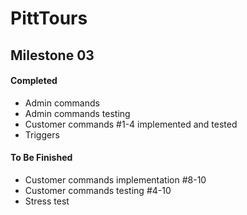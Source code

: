 # PittTours

## Milestone 03

#### Completed
* Admin commands
* Admin commands testing
* Customer commands #1-4 implemented and tested
* Triggers

#### To Be Finished
* Customer commands implementation #8-10
* Customer commands testing #4-10
* Stress test
